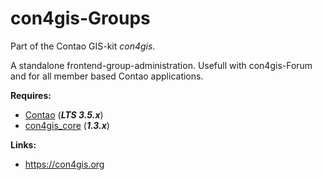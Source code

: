 con4gis-Groups
=============

Part of the Contao GIS-kit *con4gis*.

A standalone frontend-group-administration. Usefull with con4gis-Forum and for all member based Contao applications.

**Requires:**
- [Contao](https://github.com/contao/core) (***LTS 3.5.x***)
- [con4gis_core](https://github.com/Kuestenschmiede/con4gis_core/tree/develop) (***1.3.x***)

**Links:**
- https://con4gis.org